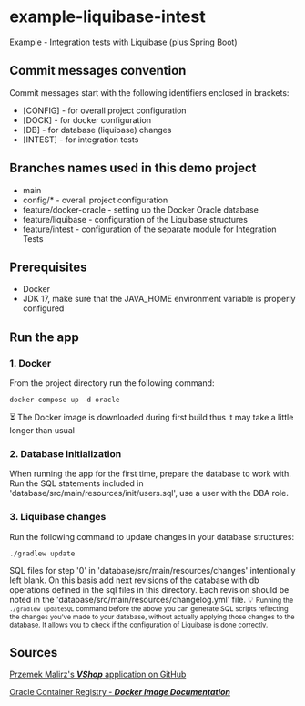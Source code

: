 # example-liquibase-intest
Example - Integration tests with Liquibase (plus Spring Boot)



## Commit messages convention
Commit messages start with the following identifiers enclosed in brackets:

* [CONFIG] - for overall project configuration
* [DOCK] - for docker configuration
* [DB] - for database (liquibase) changes
* [INTEST] - for integration tests



## Branches names used in this demo project

* main
* config/* - overall project configuration
* feature/docker-oracle - setting up the Docker Oracle database
* feature/liquibase - configuration of the Liquibase structures
* feature/intest - configuration of the separate module for Integration Tests


## Prerequisites

- Docker
- JDK 17, make sure that the JAVA_HOME environment variable is properly configured


## Run the app
### 1. Docker
From the project directory run the following command:
```shell
docker-compose up -d oracle
```
⏳ The Docker image is downloaded during first build thus it  may take a little longer than usual

### 2. Database initialization
When running the app for the first time, prepare the database to work with.
Run the SQL statements included in 'database/src/main/resources/init/users.sql', use a user with the DBA role.

### 3. Liquibase changes
Run the following command to update changes in your database structures:
```shell
./gradlew update
```
SQL files for step '0' in 'database/src/main/resources/changes' intentionally left blank.
On this basis add next revisions of the database with db operations defined in the sql files in this directory.
Each revision should be noted in the 'database/src/main/resources/changelog.yml' file.
💡
<small>Running the ```./gradlew updateSQL``` command before the above you can generate SQL scripts reflecting 
the changes you've made to your database, without actually applying those changes to the database. It allows you
to check if the configuration of Liquibase is done correctly.</small>


## Sources
[Przemek Malirz's ***VShop*** application on GitHub](https://github.com/pmalirz/vshop)

[Oracle Container Registry - ***Docker Image Documentation***](https://container-registry.oracle.com/ords/f?p=113:4:7132997386216:::4:P4_REPOSITORY,AI_REPOSITORY,AI_REPOSITORY_NAME,P4_REPOSITORY_NAME,P4_EULA_ID,P4_BUSINESS_AREA_ID:803,803,Oracle%20Database%20Express%20Edition,Oracle%20Database%20Express%20Edition,1,0&cs=3O9aDhk0TG62vtwnn1iPt8FwP9tFUTiRoYQQgB2DZFKLEoDK408DPdLm-YsbNEMVvjsmYi9_GzDvKbj2ZJKccmg)